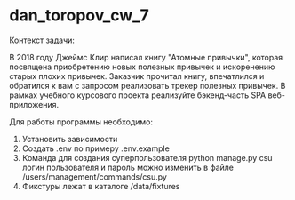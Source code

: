 # dan_toropov_cw_7

Контекст задачи:

В 2018 году Джеймс Клир написал книгу "Атомные привычки", которая посвящена приобретению 
новых полезных привычек и искоренению старых плохих привычек. Заказчик прочитал книгу, 
впечатлился и обратился к вам с запросом реализовать трекер полезных привычек.
В рамках учебного курсового проекта реализуйте бэкенд-часть SPA веб-приложения.


Для работы программы необходимо:

1. Установить зависимости
2. Создать .env по примеру .env.example
3. Команда для создания суперпользователя python manage.py csu
   логин пользователя и пароль можно изменить в файле /users/management/commands/csu.py
4. Фикстуры лежат в каталоге /data/fixtures


